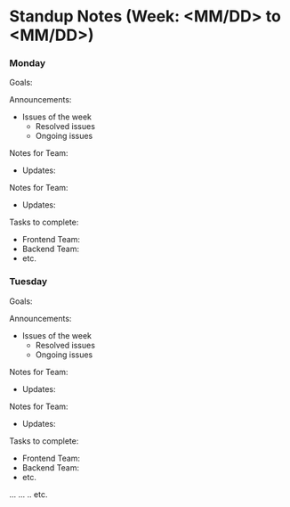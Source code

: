 # Standup Notes (Week: <MM/DD> to <MM/DD>)

### Monday <DATE>

Goals:

Announcements:
* Issues of the week
  * Resolved issues
  * Ongoing issues

Notes for <FILL> Team:
* Updates:

Notes for <FILL> Team:
* Updates:

Tasks to complete:
  * Frontend Team:
  * Backend Team:
  * etc.


### Tuesday <DATE>

Goals:

Announcements:
* Issues of the week
  * Resolved issues
  * Ongoing issues

Notes for <FILL> Team:
* Updates:

Notes for <FILL> Team:
* Updates:

Tasks to complete:
  * Frontend Team:
  * Backend Team:
  * etc.
  
  ...
  ...
  ..
  etc.
